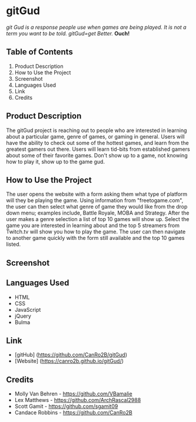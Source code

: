 # gitGud
*git Gud is a response people use when games are being played.  It is not a term you want to be told.  gitGud=get Better.*  **Ouch!**    

## Table of Contents
1. Product Description
2. How to Use the Project
3. Screenshot
4. Languages Used
5. Link
6. Credits

## Product Description
The gitGud project is reaching out to people who are interested in learning about a particular game, genre of games, or gaming in general.  Users will have the ability to check out some of the hottest games, and learn from the greatest gamers out there.  Users will learn tid-bits from established gamers about some of their favorite games.  Don't show up to a game, not knowing how to play it, show up to the game gud.  


## How to Use the Project
The user opens the website with a form asking them what type of platform will they be playing the game.  Using information from "freetogame.com", the user can then select what genre of game they would like from the drop down menu; examples include, Battle Royale, MOBA and Strategy.  After the user makes a genre selection a list of top 10 games will show up.  Select the game you are interested in learning about and the top 5 streamers from Twitch.tv will show you how to play the game.  The user can then navigate to another game quickly with the form still available and the top 10 games listed.  


## Screenshot


## Languages Used
- HTML
- CSS
- JavaScript
- jQuery
- Bulma


## Link
- [gitHub] (https://github.com/CanRo2B/gitGud)
- [Website] (https://canro2b.github.io/gitGud/)

## Credits

- Molly Van Behren - https://github.com/VBamalie
- Lex Matthews - https://github.com/ArchRascal2988
- Scott Gamit - https://github.com/sgamit09
- Candace Robbins - https://github.com/CanRo2B
